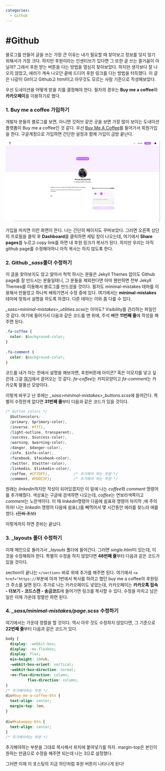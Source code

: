 ```yaml
---
categories:
  - Github
---
```


# #Github

블로그를 만들어 글을 쓰는 가장 큰 이유는 내가 필요할 때 찾아보고 정보를 잊지 않기 위해서가 가장 크다. 하지만 후원이라는 인센티브가 있다면 그 또한 글 쓰는 즐거움이 아닐까? 그래서 후원 받는 버튼을 다는 방법을 열심히 찾아보았다. 하지만 생각보다 잘 나오지 않았고, 에러가 계속 나오던 끝에 드디어 후원 링크를 다는 방법을 터득했다. 이 글은 나같이 Git이고 Github고 html이고 아무것도 모르는 사람 기준으로 작성해보았다.

우선 도네이션을 어떻게 받을 지를 결정해야 한다. 필자의 경우는 **Buy me a coffee**와 **카카오페이**를 이용하기로 했다.

### 1. **Buy me a coffee** 가입하기

개발자 분들의 블로그를 보면, 아니면 깃허브 같은 곳을 보면 가장 많이 보이는 도네이션 플랫폼이 Buy me a coffee인 것 같다. 우선 [Buy Me A Coffee](https://www.buymeacoffee.com/signup)를 들어가서 회원가입을 한다. 구글계정으로 가입하면 간단한 설정과 함께 가입이 금방 끝난다.

![가입된 모습](https://raw.githubusercontent.com/arrow-economist/arrow-economist.github.io/master/images/Donation1.png)

가입을 마치면 이런 화면이 뜬다. 나는 간단히 페이지도 꾸며보았다. 그러면 오른쪽 상단의 프로필을 클릭 후 **Dashboard**를 클릭하면 세팅 창이 나오는데, 여기에서 **Share pages**를 누르고 copy link를 하면 내 후원 링크가 복사가 된다. 하지만 우리는 아직 github page를 수정해야하니 아직 복사는 하지 않도록 한다.

### 2. Github *_sass*폴더 수정하기

이 글을 찾아보지도 않고 알아서 척척 하시는 분들은 Jekyll Themes 없이도 Github page를 잘 만드시는 분들일테니, 그 분들을 제외한다면 아마 웬만하면 전부 Jekyll Themes를 이용해서 블로그를 만드셨을 것이다. 필자도 minimal-mistakes 테마를 이용해서 만들었고 하나씩 배워가면서 수정 중에 있다. 여기에서는 **minimal-mistakes** 테마에 맞춰서 설명을 하도록 하겠다. 다른 테마는 이와 좀 다를 수 있다.

*_sass>minimal-mistakes>_utilities.scss*는 아마도? Visibility를 관리하는 파일인 것 같다. 여기에 들어가서 다음과 같은 코드를 맨 위에, 주석 빼면 **11번째 줄**에 작성을 해주면 된다.

```css
.fa-coffee {
  color: $background-color;
}

.fa-comment {
  color: $background-color;
}
```

코드를 내가 아는 한에서 설명을 해보자면, 후원버튼에 아이콘? 혹은 이모지를 넣고 싶은데 그걸 [여기](https://www.w3schools.com/icons/fontawesome5_intro.asp)에서 끌어오는 것 같다. *fa-coffee*는 커피모양이고 *fa-comment*는 카카오톡 말풍선 모양이다. 

이렇게 바꾸고 난 후에는 *_sass>minimal-mistakes>_buttons.scss*에 들어간다. 특별히 수정한게 없다면 **31번째 줄**부터 다음과 같은 코드가 있을 것이다.

```css
/* button colors */
  $buttoncolors:
  (primary, $primary-color),
  (inverse, #fff),
  (light-outline, transparent),
  (success, $success-color),
  (warning, $warning-color),
  (danger, $danger-color),
  (info, $info-color),
  (facebook, $facebook-color),
  (twitter, $twitter-color),
  (linkedin, $linkedin-color),
  (coffee, #CF7DFF),           /* 추가해야 하는 부분 */
  (comment, #FDDC3F);          /* 추가해야 하는 부분 */
```

원래는 *linkedin*까지만 작성이 되어있겠지만 이 밑에 나는 *coffee*와 *comment* 명령어를 추가해줬다. 색상표는 구글에 검색하면 나오는데, *coffee*는 연보라색쪽이고 *comment*는 노란색이다. 이 때 *linkedin*명령어 다음에 쉼표와 명령어 마지막 ;에 주의하자! 나는 *linkedin* 명령어 다음에 쉼표(,)를 빼먹어서 몇 시간동안 에러를 찾느라 애를 썼다. ~~(진짜 초보)~~

이렇게까지 하면 준비는 끝났다.

### 3. **_layouts** 폴더 수정하기

이제 메인으로 돌아가서 *_layouts* 폴더에 들어간다. 그러면 *single.html*이 있는데, 이 것을 수정해줘야 한다. 특별히 수정을 하지 않았다면 **48번째 줄**부터 다음과 같은 코드가 있을 것이다.

section이 끝나는 `</section>` 바로 위에 추가를 해주면 된다. 여기에서 `<a href="https://`부분에 아까 1번에서 복사를 하려고 했던 buy me a coffee의 후원링크 주소를 달면 된다. 추가로 나는 카카오페이도 넣었는데, 카카오페이는 **카카오톡 접속 - 더보기 - 코드스캔 - 송금코드**에 들어가면 링크를 복사할 수 있다. 수정을 마치고 남은 일은 이제 가운데 정렬만 하면 된다.

### 4. *_sass/minimal-mistakes/page.scss* 수정하기
여기에서는 가운데 정렬을 할 것이다. 역시 아무 것도 수정하지 않았다면, 그 기준으로 **22번째 줄**부터 다음과 같은 코드가 있다.

```css
body {
  display: -webkit-box;
  display: -ms-flexbox;
  display: flex;
  min-height: 100vh;
  -webkit-box-orient: vertical;
  -webkit-box-direction: normal;
  -ms-flex-direction: column;
          flex-direction: column;
}
/* 추가해야하는 부분 */
div#buy-me-a-coffee-btn {
  text-align: center;
  margin-top: 3em;
}

div#kakaopay-btn {
  text-align: center;
}
/* 추가해야하는 부분 */
```

추가해야하는 부분을 그대로 복사해서 위치에 붙여넣기를 하자. margin-top은 본인이 원하는 만큼으로 수정을 해주면 되는데 나는 3으로 설정했다. 

그러면 이제 이 포스팅의 지금 하단처럼 후원 버튼이 나타나게 된다! 
<!--stackedit_data:
eyJoaXN0b3J5IjpbODgyNDg3NDY5LDYxMzg2NzAzMywtOTUxMT
UxNTI1LDIwOTkzNzM4NTEsODgyNDg3NDY5LDc1ODI0MTU4Niwt
ODM4MzU1NjM4LDI3Mjc0OTU2NywtOTA4MzA2NTcsNzgzODMzOD
csLTM3Mzg0MTcxNywtMTcxMzYxMDgwMywxNzczNDQ2NDIwLDgx
NjE2NTkyLC0xMTEyMjI0MzA1LC0xOTIzNjIxMDIwXX0=
-->